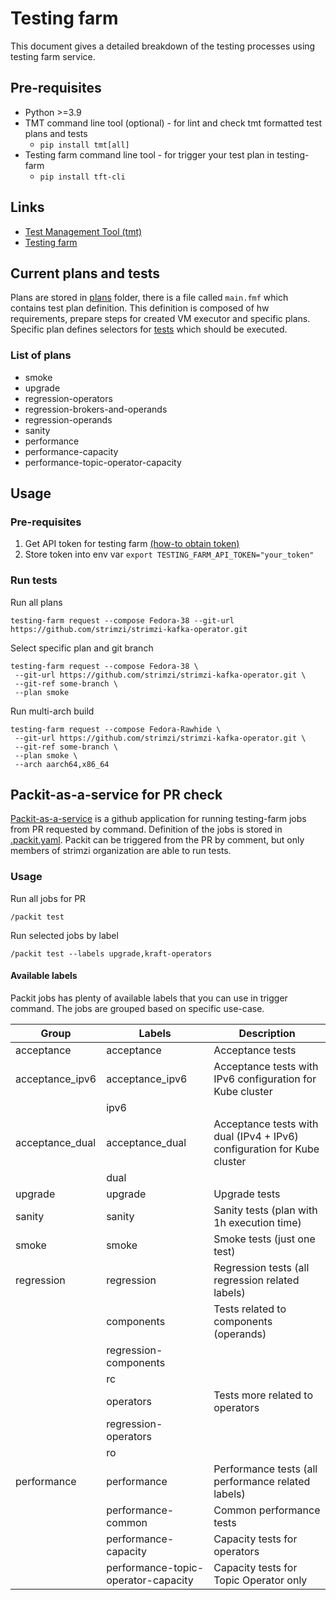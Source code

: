 # Testing farm

This document gives a detailed breakdown of the testing processes using testing farm service.

## Pre-requisites

* Python >=3.9
* TMT command line tool (optional) - for lint and check tmt formatted test plans and tests
  * `pip install tmt[all]`
* Testing farm command line tool - for trigger your test plan in testing-farm
  * `pip install tft-cli`

## Links

* [Test Management Tool (tmt)](https://tmt.readthedocs.io/en/latest/index.html)
* [Testing farm](https://docs.testing-farm.io/general/0.1/index.html)

## Current plans and tests
Plans are stored in [plans](./plans) folder, there is a file called `main.fmf` which contains test plan definition. 
This definition is composed of hw requirements, prepare steps for created VM executor and specific plans. Specific
plan defines selectors for [tests](./tests) which should be executed.

### List of plans
* smoke
* upgrade
* regression-operators
* regression-brokers-and-operands
* regression-operands
* sanity
* performance
* performance-capacity
* performance-topic-operator-capacity

## Usage

### Pre-requisites
1. Get API token for testing farm [(how-to obtain token)](https://docs.testing-farm.io/general/0.1/onboarding.html)
2. Store token into env var ```export TESTING_FARM_API_TOKEN="your_token"```

### Run tests

Run all plans
```commandline
testing-farm request --compose Fedora-38 --git-url https://github.com/strimzi/strimzi-kafka-operator.git
```

Select specific plan and git branch
```commandline
testing-farm request --compose Fedora-38 \
 --git-url https://github.com/strimzi/strimzi-kafka-operator.git \
 --git-ref some-branch \
 --plan smoke
```

Run multi-arch build
```commandline
testing-farm request --compose Fedora-Rawhide \
 --git-url https://github.com/strimzi/strimzi-kafka-operator.git \
 --git-ref some-branch \
 --plan smoke \
 --arch aarch64,x86_64
```

## Packit-as-a-service for PR check

[Packit-as-a-service](https://github.com/marketplace/packit-as-a-service) is a github application
for running testing-farm jobs from PR requested by command. Definition of the jobs is stored in
[.packit.yaml](../../.packit.yaml). Packit can be triggered from the PR by comment, but only members of strimzi
organization are able to run tests.

### Usage

Run all jobs for PR
```
/packit test
```

Run selected jobs by label
```
/packit test --labels upgrade,kraft-operators
```

#### Available labels
Packit jobs has plenty of available labels that you can use in trigger command.
The jobs are grouped based on specific use-case.

| Group           | Labels                              | Description                                                             |
|-----------------|-------------------------------------|-------------------------------------------------------------------------|
| acceptance      | acceptance                          | Acceptance tests                                                        |
| acceptance_ipv6 | acceptance_ipv6                     | Acceptance tests with IPv6 configuration for Kube cluster               |
|                 | ipv6                                |                                                                         |
| acceptance_dual | acceptance_dual                     | Acceptance tests with dual (IPv4 + IPv6) configuration for Kube cluster |
|                 | dual                                |                                                                         |
| upgrade         | upgrade                             | Upgrade tests                                                           |
| sanity          | sanity                              | Sanity tests (plan with 1h execution time)                              |
| smoke           | smoke                               | Smoke tests (just one test)                                             |
| regression      | regression                          | Regression tests (all regression related labels)                        |
|                 | components                          | Tests related to components (operands)                                  |
|                 | regression-components               |                                                                         |
|                 | rc                                  |                                                                         |
|                 | operators                           | Tests more related to operators                                         |
|                 | regression-operators                |                                                                         |
|                 | ro                                  |                                                                         |
| performance     | performance                         | Performance tests (all performance related labels)                      |
|                 | performance-common                  | Common performance tests                                                |
|                 | performance-capacity                | Capacity tests for operators                                            |
|                 | performance-topic-operator-capacity | Capacity tests for Topic Operator only                                  |

